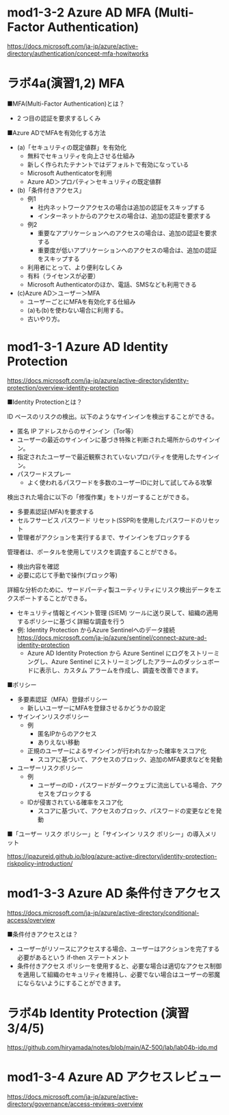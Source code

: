 # mod1-3-2 Azure AD MFA (Multi-Factor Authentication)

https://docs.microsoft.com/ja-jp/azure/active-directory/authentication/concept-mfa-howitworks

# ラボ4a(演習1,2) MFA


■MFA(Multi-Factor Authentication)とは？
- 2 つ目の認証を要求するしくみ

■Azure ADでMFAを有効化する方法

- (a)「セキュリティの既定値群」を有効化
  - 無料でセキュリティを向上させる仕組み
  - 新しく作られたテナントではデフォルトで有効になっている
  - Microsoft Authenticatorを利用
  - Azure AD＞プロパティ＞セキュリティの既定値群
- (b)「条件付きアクセス」
  - 例1
    - 社内ネットワークアクセスの場合は追加の認証をスキップする
    - インターネットからのアクセスの場合は、追加の認証を要求する
  - 例2
    - 重要なアプリケーションへのアクセスの場合は、追加の認証を要求する
    - 重要度が低いアプリケーションへのアクセスの場合は、追加の認証をスキップする
  - 利用者にとって、より便利なしくみ
  - 有料（ライセンスが必要）
  - Microsoft Authenticatorのほか、電話、SMSなども利用できる
- (c)Azure AD＞ユーザー＞MFA
  - ユーザーごとにMFAを有効化する仕組み
  - (a)も(b)を使わない場合に利用する。
  - 古いやり方。

# mod1-3-1 Azure AD Identity Protection

https://docs.microsoft.com/ja-jp/azure/active-directory/identity-protection/overview-identity-protection

■Identity Protectionとは？

ID ベースのリスクの検出。以下のようなサインインを検出することができる。

- 匿名 IP アドレスからのサインイン（Tor等）
- ユーザーの最近のサインインに基づき特殊と判断された場所からのサインイン。
- 指定されたユーザーで最近観察されていないプロパティを使用したサインイン。
- パスワードスプレー
  - よく使われるパスワードを多数のユーザーIDに対して試してみる攻撃

検出された場合に以下の「修復作業」をトリガーすることができる。

- 多要素認証(MFA)を要求する
- セルフサービス パスワード リセット(SSPR)を使用したパスワードのリセット
- 管理者がアクションを実行するまで、サインインをブロックする

管理者は、ポータルを使用してリスクを調査することができる。

- 検出内容を確認
- 必要に応じて手動で操作(ブロック等)

詳細な分析のために、サードパーティ製ユーティリティにリスク検出データをエクスポートすることができる。

- セキュリティ情報とイベント管理 (SIEM) ツールに送り戻して、組織の適用するポリシーに基づく詳細な調査を行う
- 例: Identity Protection からAzure Sentinelへのデータ接続
https://docs.microsoft.com/ja-jp/azure/sentinel/connect-azure-ad-identity-protection
  - Azure AD Identity Protection から Azure Sentinel にログをストリーミングし、Azure Sentinel にストリーミングしたアラームのダッシュボードに表示し、カスタム アラームを作成し、調査を改善できます。

■ポリシー

- 多要素認証（MFA）登録ポリシー
  - 新しいユーザーにMFAを登録させるかどうかの設定
- サインインリスクポリシー
  - 例
    - 匿名IPからのアクセス
    - ありえない移動
  - 正規のユーザーによるサインインが行われなかった確率をスコア化
    - スコアに基づいて、アクセスのブロック、追加のMFA要求などを発動
- ユーザーリスクポリシー
  - 例
    - ユーザーのID・パスワードがダークウェブに流出している場合、アクセスをブロックする
  - IDが侵害されている確率をスコア化
    - スコアに基づいて、アクセスのブロック、パスワードの変更などを発動

■「ユーザー リスク ポリシー」と「サインイン リスク ポリシー」の導入メリット

https://jpazureid.github.io/blog/azure-active-directory/identity-protection-riskpolicy-introduction/

# mod1-3-3 Azure AD 条件付きアクセス

https://docs.microsoft.com/ja-jp/azure/active-directory/conditional-access/overview

■条件付きアクセスとは？
    
- ユーザーがリソースにアクセスする場合、ユーザーはアクションを完了する必要があるという if-then ステートメント
- 条件付きアクセス ポリシーを使用すると、必要な場合は適切なアクセス制御を適用して組織のセキュリティを維持し、必要でない場合はユーザーの邪魔にならないようにすることができます。

# ラボ4b Identity Protection (演習3/4/5)

https://github.com/hiryamada/notes/blob/main/AZ-500/lab/lab04b-idp.md

# mod1-3-4 Azure AD アクセスレビュー

https://docs.microsoft.com/ja-jp/azure/active-directory/governance/access-reviews-overview

